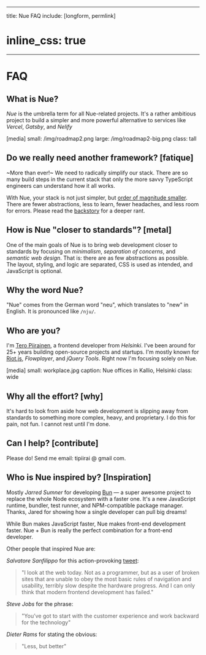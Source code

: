 
---
title: Nue FAQ
include: [longform, permlink]
# inline_css: true
---

# FAQ

## What is Nue?
*Nue* is the umbrella term for all Nue-related projects. It's a rather ambitious project to build a simpler and more powerful alternative to services like *Vercel*, *Gatsby*, and *Nelify*


[media]
  small: /img/roadmap2.png
  large: /img/roadmap2-big.png
  class: tall


## Do we really need another framework? [fatique]
~More than ever!~ We need to radically simplify our stack. There are so many build steps in the current stack that only the more savvy TypeScript engineers can understand how it all works.

With Nue, your stack is not just simpler, but [order of magnitude smaller](/docs/why-nue/closer-to-standards.html#be-closer-to-metal). There are fewer abstractions, less to learn, fewer headaches, and less room for errors. Please read the [backstory](/blog/backstory/) for a deeper rant.



## How is Nue "closer to standards"? [metal]
One of the main goals of Nue is to bring web development closer to standards by focusing on *minimalism*, *separation of concerns*, and *semantic web design*. That is: there are as few abstractions as possible. The layout, styling, and logic are separated, CSS is used as intended, and JavaScript is optional.


## Why the word Nue?
"Nue" comes from the German word "neu", which translates to "new" in English. It is pronounced like `/nju/`.


## Who are you?
I'm [Tero Piirainen](//twitter.com/tipiirai), a frontend developer from *Helsinki*. I've been around for 25+ years building open-source projects and startups. I'm mostly known for [Riot.js](//riot.js.org/), *Flowplayer*, and *jQuery Tools*. Right now I'm focusing solely on Nue.


[media]
  small: workplace.jpg
  caption: Nue offices in Kallio, Helsinki
  class: wide



## Why all the effort? [why]
It's hard to look from aside how web development is slipping away from standards to something more complex, heavy, and proprietary. I do this for pain, not fun. I cannot rest until I'm done.


## Can I help? [contribute]
Please do! Send me email: tipiirai @ gmail com.



## Who is Nue inspired by? [Inspiration]
Mostly *Jarred Sumner* for developing [Bun](//bun.sh) — a super awesome project to replace the whole Node ecosystem with a faster one. It's a new JavaScript runtime, bundler, test runner, and NPM-compatible package manager. Thanks, Jared for showing how a single developer can pull big dreams!

While Bun makes JavaScript faster, Nue makes front-end development faster. Nue + Bun is really the perfect combination for a front-end developer.

Other people that inspired Nue are:

*Salvatore Sanfilippo* for this action-provoking [tweet][antirez]:

> "I look at the web today. Not as a programmer, but as a user of broken sites that are unable to obey the most basic rules of navigation and usability, terribly slow despite the hardware progress. And I can only think that modern frontend development has failed."

*Steve Jobs* for the phrase:

> "You’ve got to start with the customer experience and work backward for the technology"

*Dieter Rams* for stating the obvious:

> "Less, but better"

[antirez]: //twitter.com/antirez/status/1378272801522597888


